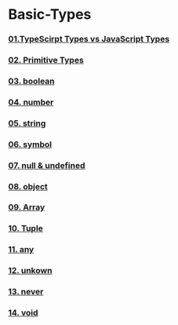 # Basic-Types

### [01.TypeScirpt Types vs JavaScript Types](https://github.com/ohtaekwon/TSC-Test/blob/master/ch02_Basic-Types/01_TypeScript%20Types%20vs%20JavaScript%20Types.md)

### [02. Primitive Types](https://github.com/ohtaekwon/TSC-Test/blob/master/ch02_Basic-Types/02_Primitive%20Types.md)

### [03. boolean](https://github.com/ohtaekwon/TSC-Test/blob/master/ch02_Basic-Types/03_boolean.md)

### [04. number](https://github.com/ohtaekwon/TSC-Test/blob/master/ch02_Basic-Types/04_number.md)

### [05. string](https://github.com/ohtaekwon/TSC-Test/blob/master/ch02_Basic-Types/05_string.md)

### [06. symbol](https://github.com/ohtaekwon/TSC-Test/blob/master/ch02_Basic-Types/06_symbol.md)

### [07. null & undefined](https://github.com/ohtaekwon/TSC-Test/blob/master/ch02_Basic-Types/07_null%20%26%20undefined.md)

### [08. object](https://github.com/ohtaekwon/TSC-Test/blob/master/ch02_Basic-Types/08_object.md)

### [09. Array](https://github.com/ohtaekwon/TSC-Test/blob/master/ch02_Basic-Types/09_Array.md)

### [10. Tuple](https://github.com/ohtaekwon/TSC-Test/blob/master/ch02_Basic-Types/10_Tuple.md)

### [11. any](https://github.com/ohtaekwon/TSC-Test/blob/master/ch02_Basic-Types/11_any.md)

### [12. unkown](https://github.com/ohtaekwon/TSC-Test/blob/master/ch02_Basic-Types/12_unknown.md)

### [13. never](https://github.com/ohtaekwon/TSC-Test/blob/master/ch02_Basic-Types/13_never.md)

### [14. void](https://github.com/ohtaekwon/TSC-Test/blob/master/ch02_Basic-Types/14_void.md)
